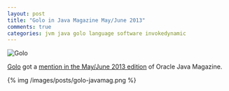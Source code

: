 ```yaml
---
layout: post
title: "Golo in Java Magazine May/June 2013"
comments: true
categories: jvm java golo language software invokedynamic
---
```


![Golo](http://golo-lang.org/images/logo-golo.png)

[Golo](http://golo-lang.org/) got a [mention in the May/June 2013 edition](http://www.oraclejavamagazine-digital.com/javamagazine/20130506?pg=10#pg10) of Oracle Java Magazine.

{% img /images/posts/golo-javamag.png %}

